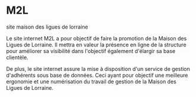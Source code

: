 # M2L
 site maison des ligues de lorraine

 Le site internet M2L a pour objectif de faire la promotion de la Maison des Ligues de Lorraine. Il mettra en valeur la présence en ligne de la structure pour améliorer sa visibilité dans l'objectif également d'élargir sa base clientèle.

 De plus, le site internet assure la mise à disposition d'un service de gestion d'adhérents sous base de données. Ceci ayant pour objectif une meilleure ergonomie et une numérisation du travail de gestion de la Maison des Ligues de Lorraine.
